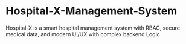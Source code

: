 # Hospital-X-Management-System
Hospital-X is a smart hospital management system with RBAC, secure medical data, and modern UI/UX  with complex backend Logic 
